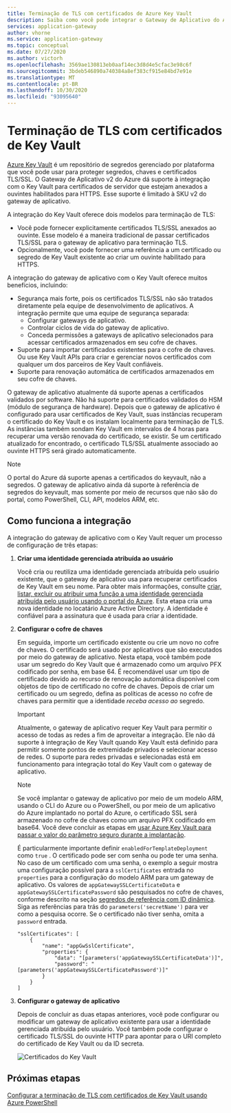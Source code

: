 ```yaml
---
title: Terminação de TLS com certificados de Azure Key Vault
description: Saiba como você pode integrar o Gateway de Aplicativo do Azure com o Key Vault para certificados de servidor que estejam anexados a ouvintes habilitados para HTTPS.
services: application-gateway
author: vhorne
ms.service: application-gateway
ms.topic: conceptual
ms.date: 07/27/2020
ms.author: victorh
ms.openlocfilehash: 3569ae130813eb0aaf14ec3d8d4e5cfac3e98c6f
ms.sourcegitcommit: 3bdeb546890a740384a8ef383cf915e84bd7e91e
ms.translationtype: MT
ms.contentlocale: pt-BR
ms.lasthandoff: 10/30/2020
ms.locfileid: "93095640"
---
```

# <a name="tls-termination-with-key-vault-certificates"></a>Terminação de TLS com certificados de Key Vault

[Azure Key Vault](../key-vault/general/overview.md) é um repositório de segredos gerenciado por plataforma que você pode usar para proteger segredos, chaves e certificados TLS/SSL. O Gateway de Aplicativo v2 do Azure dá suporte à integração com o Key Vault para certificados de servidor que estejam anexados a ouvintes habilitados para HTTPS. Esse suporte é limitado à SKU v2 do gateway de aplicativo.

A integração do Key Vault oferece dois modelos para terminação de TLS:

- Você pode fornecer explicitamente certificados TLS/SSL anexados ao ouvinte. Esse modelo é a maneira tradicional de passar certificados TLS/SSL para o gateway de aplicativo para terminação TLS.
- Opcionalmente, você pode fornecer uma referência a um certificado ou segredo de Key Vault existente ao criar um ouvinte habilitado para HTTPS.

A integração do gateway de aplicativo com o Key Vault oferece muitos benefícios, incluindo:

- Segurança mais forte, pois os certificados TLS/SSL não são tratados diretamente pela equipe de desenvolvimento de aplicativos. A integração permite que uma equipe de segurança separada:
  * Configurar gateways de aplicativo.
  * Controlar ciclos de vida do gateway de aplicativo.
  * Conceda permissões a gateways de aplicativo selecionados para acessar certificados armazenados em seu cofre de chaves.
- Suporte para importar certificados existentes para o cofre de chaves. Ou use Key Vault APIs para criar e gerenciar novos certificados com qualquer um dos parceiros de Key Vault confiáveis.
- Suporte para renovação automática de certificados armazenados em seu cofre de chaves.

O gateway de aplicativo atualmente dá suporte apenas a certificados validados por software. Não há suporte para certificados validados do HSM (módulo de segurança de hardware). Depois que o gateway de aplicativo é configurado para usar certificados de Key Vault, suas instâncias recuperam o certificado do Key Vault e os instalam localmente para terminação de TLS. As instâncias também sondam Key Vault em intervalos de 4 horas para recuperar uma versão renovada do certificado, se existir. Se um certificado atualizado for encontrado, o certificado TLS/SSL atualmente associado ao ouvinte HTTPS será girado automaticamente.

> [!NOTE]
> O portal do Azure dá suporte apenas a certificados do keyvault, não a segredos. O gateway de aplicativo ainda dá suporte à referência de segredos do keyvault, mas somente por meio de recursos que não são do portal, como PowerShell, CLI, API, modelos ARM, etc. 

## <a name="how-integration-works"></a>Como funciona a integração

A integração do gateway de aplicativo com o Key Vault requer um processo de configuração de três etapas:

1. **Criar uma identidade gerenciada atribuída ao usuário**

   Você cria ou reutiliza uma identidade gerenciada atribuída pelo usuário existente, que o gateway de aplicativo usa para recuperar certificados de Key Vault em seu nome. Para obter mais informações, consulte [criar, listar, excluir ou atribuir uma função a uma identidade gerenciada atribuída pelo usuário usando o portal do Azure](../active-directory/managed-identities-azure-resources/how-to-manage-ua-identity-portal.md). Esta etapa cria uma nova identidade no locatário Azure Active Directory. A identidade é confiável para a assinatura que é usada para criar a identidade.

1. **Configurar o cofre de chaves**

   Em seguida, importe um certificado existente ou crie um novo no cofre de chaves. O certificado será usado por aplicativos que são executados por meio do gateway de aplicativo. Nesta etapa, você também pode usar um segredo do Key Vault que é armazenado como um arquivo PFX codificado por senha, em base 64. É recomendável usar um tipo de certificado devido ao recurso de renovação automática disponível com objetos de tipo de certificado no cofre de chaves. Depois de criar um certificado ou um segredo, defina as políticas de acesso no cofre de chaves para permitir que a identidade *receba acesso ao* segredo.
   
   > [!IMPORTANT]
   > Atualmente, o gateway de aplicativo requer Key Vault para permitir o acesso de todas as redes a fim de aproveitar a integração. Ele não dá suporte à integração de Key Vault quando Key Vault está definido para permitir somente pontos de extremidade privados e selecionar acesso de redes. O suporte para redes privadas e selecionadas está em funcionamento para integração total do Key Vault com o gateway de aplicativo. 

   > [!NOTE]
   > Se você implantar o gateway de aplicativo por meio de um modelo ARM, usando o CLI do Azure ou o PowerShell, ou por meio de um aplicativo do Azure implantado no portal do Azure, o certificado SSL será armazenado no cofre de chaves como um arquivo PFX codificado em base64. Você deve concluir as etapas em [usar Azure Key Vault para passar o valor do parâmetro seguro durante a implantação](../azure-resource-manager/templates/key-vault-parameter.md). 
   >
   > É particularmente importante definir `enabledForTemplateDeployment` como `true` . O certificado pode ser com senha ou pode ter uma senha. No caso de um certificado com uma senha, o exemplo a seguir mostra uma configuração possível para a `sslCertificates` entrada no `properties` para a configuração do modelo ARM para um gateway de aplicativo. Os valores de `appGatewaySSLCertificateData` e `appGatewaySSLCertificatePassword` são pesquisados no cofre de chaves, conforme descrito na seção [segredos de referência com ID dinâmica](../azure-resource-manager/templates/key-vault-parameter.md#reference-secrets-with-dynamic-id). Siga as referências para trás do `parameters('secretName')` para ver como a pesquisa ocorre. Se o certificado não tiver senha, omita a `password` entrada.
   >   
   > ```
   > "sslCertificates": [
   >     {
   >         "name": "appGwSslCertificate",
   >         "properties": {
   >             "data": "[parameters('appGatewaySSLCertificateData')]",
   >             "password": "[parameters('appGatewaySSLCertificatePassword')]"
   >         }
   >     }
   > ]
   > ```

1. **Configurar o gateway de aplicativo**

   Depois de concluir as duas etapas anteriores, você pode configurar ou modificar um gateway de aplicativo existente para usar a identidade gerenciada atribuída pelo usuário. Você também pode configurar o certificado TLS/SSL do ouvinte HTTP para apontar para o URI completo do certificado de Key Vault ou da ID secreta.

   ![Certificados do Key Vault](media/key-vault-certs/ag-kv.png)

## <a name="next-steps"></a>Próximas etapas

[Configurar a terminação de TLS com certificados de Key Vault usando Azure PowerShell](configure-keyvault-ps.md)
